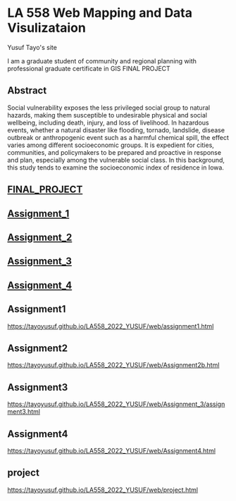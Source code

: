 # LA 558 Web Mapping and Data Visulizataion 
Yusuf Tayo's site
  
I am a graduate student of community and regional planning with professional graduate certificate in GIS
FINAL PROJECT



<h2>Abstract</h2>

Social vulnerability exposes the less privileged social group to natural hazards, making them susceptible to undesirable physical and social wellbeing, including death, injury, and loss of livelihood. In hazardous events, whether a natural disaster like flooding, tornado, landslide, disease outbreak or anthropogenic event such as a harmful chemical spill, the effect varies among different socioeconomic groups. It is expedient for cities, communities, and policymakers to be prepared and proactive in response and plan, especially among the vulnerable social class. In this background, this study tends to examine the socioeconomic index of residence in Iowa.

<a href="https://tayoyusuf.github.io/LA558_2022_YUSUF/web/project.html"><h2>FINAL_PROJECT</h2></a>


<a href="https://tayoyusuf.github.io/LA558_2022_YUSUF/web/assignment1.html"><h2>Assignment_1</h2></a>  

<a href="https://tayoyusuf.github.io/LA558_2022_YUSUF/web/Assignment2b.html"><h2>Assignment_2</h2></a>

<a href="https://tayoyusuf.github.io/LA558_2022_YUSUF/web/Assignment_3/assignment3.html"><h2>Assignment_3</h2></a>

<a href="https://tayoyusuf.github.io/LA558_2022_YUSUF/web/Assignment4.html"><h2>Assignment_4</h2></a>


<h2>Assignment1</h2>

https://tayoyusuf.github.io/LA558_2022_YUSUF/web/assignment1.html

<h2>Assignment2</h2>

https://tayoyusuf.github.io/LA558_2022_YUSUF/web/Assignment2b.html

<h2>Assignment3</h2>

https://tayoyusuf.github.io/LA558_2022_YUSUF/web/Assignment_3/assignment3.html

<h2>Assignment4</h2>

https://tayoyusuf.github.io/LA558_2022_YUSUF/web/Assignment4.html

<h2>project</h2>

https://tayoyusuf.github.io/LA558_2022_YUSUF/web/project.html



